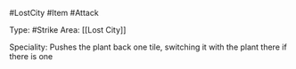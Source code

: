 #LostCity #Item #Attack

Type: #Strike
Area: [[Lost City]]

Speciality: Pushes the plant back one tile, switching it with the plant there if there is one